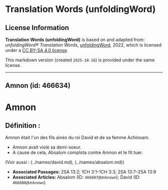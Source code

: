# Translation Words (unfoldingWord)

## License Information

**Translation Words (unfoldingWord)** is based on and adapted from: _unfoldingWord® Translation Words_, [unfoldingWord](https://unfoldingword.org/utw), 2022, which is licensed under a [CC BY-SA 4.0 license](https://creativecommons.org/licenses/by-sa/4.0/legalcode.en).

This markdown version (created `2025-10-16`) is provided under the same license.



--------------------------------

## Amnon (id: 466634)

Amnon
=====

Définition :
------------

Amnon était l'un des fils ainés du roi David et de sa femme Achinoam.

* Amnon avait violé sa demi\-soeur.
* A cause de cela, Absalom complota contre Amnon et le fit tuer.

(Voir aussi : (../names/david.md), (../names/absalom.md))

* **Associated Passages:** 2SA 13:2; 1CH 3:1–1CH 3:3; 2SA 13:7–2SA 13:9
* **Associated Articles:** Absalom (ID: `466607@Unknown`); David (ID: `466808@Unknown`)

